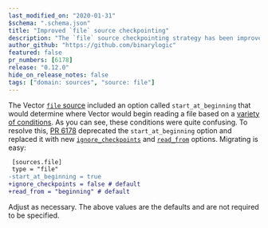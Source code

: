 ```yaml
---
last_modified_on: "2020-01-31"
$schema: ".schema.json"
title: "Improved `file` source checkpointing"
description: "The `file` source checkpointing strategy has been improved to solve surprising edge cases."
author_github: "https://github.com/binarylogic"
featured: false
pr_numbers: [6178]
release: "0.12.0"
hide_on_release_notes: false
tags: ["domain: sources", "source: file"]
---
```


The Vector [`file` source][file_source] included an option called `start_at_beginning` that would determine where
Vector would begin reading a file based on a [variety of conditions][conditions]. As you can see, these conditions were
quite confusing. To resolve this, [PR 6178][pr_6178] deprecated the `start_at_beginning` option and replaced it with new
[`ignore_checkpoints`][ignore_checkpoints] and [`read_from`][read_from] options. Migrating is easy:

```diff
 [sources.file]
 type = "file"
-start_at_beginning = true
+ignore_checkpoints = false # default
+read_from = "beginning" # default
```

Adjust as necessary. The above values are the defaults and are not required to be specified.

[conditions]: https://github.com/timberio/vector/issues/1020
[file_source]: /docs/reference/configuration/sources/file/
[ignore_checkpoints]: /docs/reference/configuration/sources/file/#ignore_checkpoints
[pr_6178]: https://github.com/timberio/vector/pull/6178
[read_from]: /docs/reference/configuration/sources/file/#read_from
